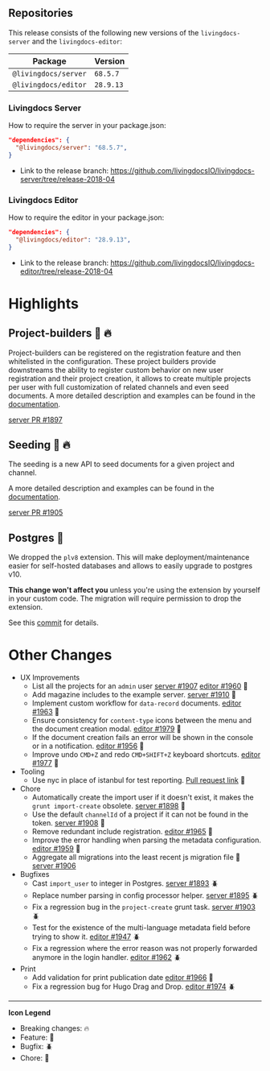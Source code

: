 
## Repositories

This release consists of the following new versions of the `livingdocs-server` and the `livingdocs-editor`:

Package | Version
--- | ---
`@livingdocs/server` | `68.5.7`
`@livingdocs/editor` | `28.9.13`

### Livingdocs Server

How to require the server in your package.json:

```json
"dependencies": {
  "@livingdocs/server": "68.5.7",
}
```

- Link to the release branch:
  https://github.com/livingdocsIO/livingdocs-server/tree/release-2018-04

### Livingdocs Editor

How to require the editor in your package.json:

```json
"dependencies": {
  "@livingdocs/editor": "28.9.13",
}
```

- Link to the release branch:
  https://github.com/livingdocsIO/livingdocs-editor/tree/release-2018-04

# Highlights


## Project-builders :gift: :fire:

Project-builders can be registered on the registration feature and then whitelisted in the configuration. These project builders provide downstreams the ability to register custom behavior on new user registration and their project creation, it allows to create multiple projects per user with full customization of related channels and even seed documents. A more detailed description and examples can be found in the [documentation](https://github.com/livingdocsIO/livingdocs-server/pull/1897).

[server PR #1897](https://github.com/livingdocsIO/livingdocs-server/pull/1897)

## Seeding :gift: :fire:

The seeding is a new API to seed documents for a given project and channel.

A more detailed description and examples can be found in the [documentation](https://github.com/livingdocsIO/livingdocs-server/pull/1905).

[server PR #1905](https://github.com/livingdocsIO/livingdocs-server/pull/1905)


## Postgres :wrench:

We dropped the `plv8` extension. This will make deployment/maintenance easier for self-hosted databases and allows to easily upgrade to postgres v10.

**This change won't affect you** unless you're using the extension by yourself in your custom code. The migration will require permission to drop the extension.

See this [commit](https://github.com/livingdocsIO/livingdocs-server/commit/dc8b2e4835f6eee460877378d28eb84eb0fe67e) for details.



# Other Changes

* UX Improvements
  * List all the projects for an `admin` user [server #1907](https://github.com/livingdocsIO/livingdocs-server/pull/1907) [editor #1960](https://github.com/livingdocsIO/livingdocs-editor/pull/1960) :gift:
  * Add magazine includes to the example server. [server #1910](https://github.com/livingdocsIO/livingdocs-server/pull/1910) :gift:
  * Implement custom workflow for `data-record` documents. [editor #1963](https://github.com/livingdocsIO/livingdocs-editor/pull/1963) :gift:
  * Ensure consistency for `content-type` icons between the menu and the document creation modal. [editor #1979](https://github.com/livingdocsIO/livingdocs-editor/pull/1979) :gift:
  * If the document creation fails an error will be shown in the console or in a notification. [editor #1956](https://github.com/livingdocsIO/livingdocs-editor/pull/1956) :gift:
  * Improve undo `CMD+Z` and redo `CMD+SHIFT+Z` keyboard shortcuts. [editor #1977](https://github.com/livingdocsIO/livingdocs-editor/pull/1977) :gift:
* Tooling
  * Use nyc in place of istanbul for test reporting. [Pull request link](https://github.com/livingdocsIO/livingdocs-server/pull/1913) :gift:
* Chore
  * Automatically create the import user if it doesn't exist, it makes the `grunt import-create` obsolete. [server #1898](https://github.com/livingdocsIO/livingdocs-server/pull/1898) :wrench:
  * Use the default `channelId` of a project if it can not be found in the token. [server #1908](https://github.com/livingdocsIO/livingdocs-server/pull/1908) :wrench:
  * Remove redundant include registration. [editor #1965](https://github.com/livingdocsIO/livingdocs-editor/pull/1965) :wrench:
  * Improve the error handling when parsing the metadata configuration. [editor #1959](https://github.com/livingdocsIO/livingdocs-editor/pull/1959) :wrench:
  * Aggregate all migrations into the least recent js migration file :wrench:
  [server #1906](https://github.com/livingdocsIO/livingdocs-server/pull/1906)
* Bugfixes
  * Cast `import_user` to integer in Postgres. [server #1893](https://github.com/livingdocsIO/livingdocs-server/pull/1893) :beetle:
  * Replace number parsing in config processor helper. [server #1895](https://github.com/livingdocsIO/livingdocs-server/pull/1895) :beetle:
  * Fix a regression bug in the `project-create` grunt task. [server #1903](https://github.com/livingdocsIO/livingdocs-server/pull/1903) :beetle:
  * Test for the existence of the multi-language metadata field before trying to show it. [editor #1947](https://github.com/livingdocsIO/livingdocs-editor/pull/1947) :beetle:
  * Fix a regression where the error reason was not properly forwarded anymore in the login handler. [editor #1962](https://github.com/livingdocsIO/livingdocs-editor/pull/1962) :beetle:
* Print
  * Add validation for print publication date [editor #1966](https://github.com/livingdocsIO/livingdocs-editor/pull/1966) :gift:
  *  Fix a regression bug for Hugo Drag and Drop. [editor #1974](https://github.com/livingdocsIO/livingdocs-editor/pull/1974) :beetle:
---

  **Icon Legend**

  * Breaking changes: :fire:
  * Feature: :gift:
  * Bugfix: :beetle:
  * Chore: :wrench:
